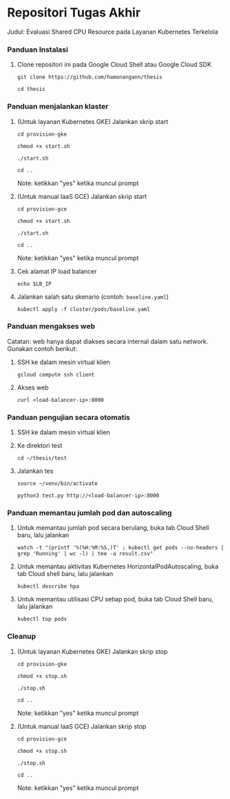 # Repositori Tugas Akhir

Judul: Evaluasi Shared CPU Resource pada Layanan Kubernetes Terkelola


### Panduan Instalasi

1.  Clone repositori ini pada Google Cloud Shell atau Google Cloud SDK

    `git clone https://github.com/hamonangann/thesis`

    `cd thesis`


### Panduan menjalankan klaster

1.  (Untuk layanan Kubernetes GKE) Jalankan skrip start

    `cd provision-gke`

    `chmod +x start.sh`

    `./start.sh`

    `cd ..`

    Note: ketikkan "yes" ketika muncul prompt

2.  (Untuk manual IaaS GCE) Jalankan skrip start

    `cd provision-gce`
    
    `chmod +x start.sh`

    `./start.sh`

    `cd ..`
    
    Note: ketikkan "yes" ketika muncul prompt

3.  Cek alamat IP load balancer

    `echo $LB_IP`

4.  Jalankan salah satu skenario (contoh: `baseline.yaml`)

    `kubectl apply -f cluster/pods/baseline.yaml`


### Panduan mengakses web

Catatan: web hanya dapat diakses secara internal dalam satu network. Gunakan contoh berikut:

1.  SSH ke dalam mesin virtual klien

    `gcloud compute ssh client`

2.  Akses web

    `curl <load-balancer-ip>:8000`


### Panduan pengujian secara otomatis

1.  SSH ke dalam mesin virtual klien

2.  Ke direktori test

    `cd ~/thesis/test`

3.  Jalankan tes

    `source ~/venv/bin/activate`
    
    `python3 test.py http://<load-balancer-ip>:8000`


### Panduan memantau jumlah pod dan autoscaling

1.  Untuk memantau jumlah pod secara berulang, buka tab Cloud Shell baru, lalu jalankan

    `watch -t "(printf '%(%H:%M:%S,)T' ; kubectl get pods --no-headers | grep 'Running' | wc -l) | tee -a result.csv"`

2.  Untuk memantau aktivitas Kubernetes HorizontalPodAutoscaling, buka tab Cloud shell baru, lalu jalankan

    `kubectl describe hpa`

3.  Untuk memantau utilisasi CPU setiap pod, buka tab Cloud Shell baru, lalu jalankan

    `kubectl top pods`


### Cleanup

1.  (Untuk layanan Kubernetes GKE) Jalankan skrip stop

    `cd provision-gke`
    
    `chmod +x stop.sh`

    `./stop.sh`

    `cd ..`

    Note: ketikkan "yes" ketika muncul prompt

2.  (Untuk manual IaaS GCE) Jalankan skrip stop

    `cd provision-gce`
    
    `chmod +x stop.sh`

    `./stop.sh`

    `cd ..`

    Note: ketikkan "yes" ketika muncul prompt
